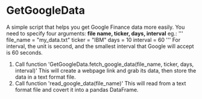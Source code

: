 # GetGoogleData
A simple script that helps you get Google Finance data more easily.
You need to specify four arguments: **file name, ticker, days, interval**
eg.:
'''
file_name = "my_data.txt"
ticker = "IBM"
days = 10
interval = 60
'''
For interval, the unit is second, and the smallest interval that Google will accept is 60 seconds.

1. Call function 'GetGoogleData.fetch_google_data(file_name, ticker, days, interval)'
	This will create a webpage link and grab its data, then store the data in a text format file.
2. Call function 'read_google_data(file_name)'
	This will read from a text format file and covert it into a pandas DataFrame.



